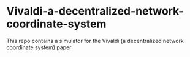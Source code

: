 # Vivaldi-a-decentralized-network-coordinate-system
This repo contains a simulator for the Vivaldi (a decentralized network coordinate system) paper
